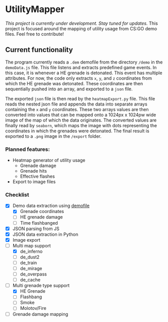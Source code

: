 # UtilityMapper
*This project is currently under development. Stay tuned for updates.*
This project is focused around the mapping of utility usage from CS:GO demo files. Feel free to contribute!

## Current functionality
The program currently reads a `.dem` demofile from the directory `/demo` in the `demoData.js` file. This file listens and extracts predefined game events. In this case, it is whenever a HE grenade is detonated. This event has multiple attributes. For now, the code only extracts `x`, `y`, and `z` coordinates from which the HE grenade was detonated. These coordinates are then sequentially pushed into an array, and exported to a `json` file.

The exported `json` file is then read by the `heatmapExport.py` file. This file reads the nested json file and appends the data into separate arrays containing the `x` and `y` coordinates. These two arrays values are then converted into values that can be mapped onto a 1024px x 1024pw wide image of the map of which the data originates. The converted values are finally read by `seaborn`, which maps the image with dots representing the coordinates in which the grenades were detonated. The final result is exported to a `.png` image in the `/export` folder.

### Planned features:
- Heatmap generator of utility usage
	- Grenade damage
	- Grenade hits
	- Effective flashes
- Export to image files

### Checklist
-  [x] Demo data extraction using [demofile](https://github.com/saul/demofile)
	- [x] Grenade coordinates
	- [ ] HE grenade damage
	- [ ] Time flashbanged
-  [x] JSON parsing from JS
-  [x] JSON data extraction in Python
-  [x] Image export
- [ ] Multi map support
	- [x] de_inferno
	- [ ] de_dust2
	- [ ] de_train
	- [ ] de_mirage
	- [ ] de_overpass
	- [ ] de_cache
- [ ] Multi grenade type support
	- [x] HE Grenade
	- [ ] Flashbang
	- [ ] Smoke
	- [ ] Molotov/Fire
- [ ] Grenade damage mapping
